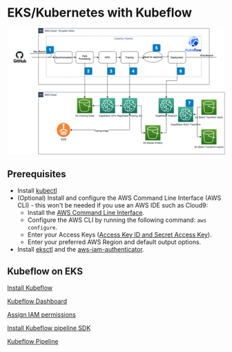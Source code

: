 # EKS/Kubernetes with Kubeflow

![Kubeflow.v.0.1.drawio.png](EKS%20Kubernetes%20with%20Kubeflow%20186e1654114e40f1b48b250c8ddc914d/Kubeflow.v.0.1.drawio.png)

## **Prerequisites**

- Install [kubectl](https://kubernetes.io/docs/tasks/tools/install-kubectl/#install-kubectl)
- (Optional) Install and configure the AWS Command Line Interface (AWS CLI) - this won't be needed if you use an AWS IDE such as Cloud9:
    - Install the [AWS Command Line Interface](https://docs.aws.amazon.com/cli/latest/userguide/cli-chap-install.html).
    - Configure the AWS CLI by running the following command: `aws configure`.
    - Enter your Access Keys ([Access Key ID and Secret Access Key](https://docs.aws.amazon.com/general/latest/gr/aws-sec-cred-types.html#access-keys-and-secret-access-keys)).
    - Enter your preferred AWS Region and default output options.
- Install [eksctl](https://github.com/weaveworks/eksctl) and the [aws-iam-authenticator](https://docs.aws.amazon.com/eks/latest/userguide/install-aws-iam-authenticator.html).

## Kubeflow on EKS

[Install Kubeflow](EKS%20Kubernetes%20with%20Kubeflow%20186e1654114e40f1b48b250c8ddc914d/Install%20Kubeflow%20d5344c86fbc642f0894142615638c947.md)

[Kubeflow Dashboard](EKS%20Kubernetes%20with%20Kubeflow%20186e1654114e40f1b48b250c8ddc914d/Kubeflow%20Dashboard%2084bdb065d028457d835500b77fa12c6c.md)

[Assign IAM permissions](EKS%20Kubernetes%20with%20Kubeflow%20186e1654114e40f1b48b250c8ddc914d/Assign%20IAM%20permissions%20e91a4cf961a94df7a38dd5ab467ec456.md)

[Install Kubeflow pipeline SDK](EKS%20Kubernetes%20with%20Kubeflow%20186e1654114e40f1b48b250c8ddc914d/Install%20Kubeflow%20pipeline%20SDK%20cedd23ca76054f5eacd72deb31c27175.md)

[Kubeflow Pipeline](EKS%20Kubernetes%20with%20Kubeflow%20186e1654114e40f1b48b250c8ddc914d/Kubeflow%20Pipeline%20a67ca6ae35b745ed915e32de17f5e02c.md)